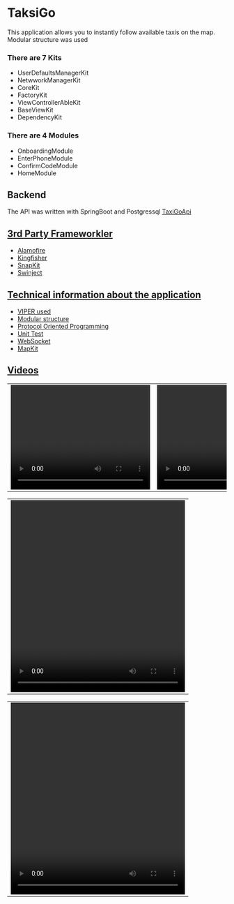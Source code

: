 # TaksiGo

This application allows you to instantly follow available taxis on the map. Modular structure was used

### There are 7 Kits
<ul>
  <li>UserDefaultsManagerKit</li>
  <li>NetwworkManagerKit</li>
  <li>CoreKit</li>
  <li>FactoryKit</li>
  <li>ViewControllerAbleKit</li>
  <li>BaseViewKit</li>
  <li>DependencyKit</li>
</ul> 

### There are 4 Modules
<ul>
  <li>OnboardingModule</li>
  <li>EnterPhoneModule</li>
  <li>ConfirmCodeModule</li>
  <li>HomeModule</li>
</ul>  

## Backend
The API was written with SpringBoot and Postgressql
<a href="https://github.com/engingulek/TaxiGoApi"> TaxiGoApi

## 3rd Party Frameworkler
<ul>
  <li>Alamofire</li>
  <li>Kingfisher</li>
  <li>SnapKit</li>
  <li>Swinject</li>
</ul>  


## Technical information about the application
<ul>
  <li>VIPER used</li>
  <li>Modular structure</li>
  <li>Protocol Oriented Programming</li>
  <li>Unit Test</li>
  <li>WebSocket</li>
  <li>MapKit</li>
</ul>  











## Videos
 <table style"float:right;">
 <tr>
   <td>  <video width="320" height="240" src = "https://github.com/user-attachments/assets/a1cbec3b-7a01-4929-a598-31af4de5c6d4">   </td>
   <td>  <video width="320" height="240" src = "https://github.com/user-attachments/assets/e8b43b8e-97f5-407c-82e8-d3e36172d729">   </td>
    <td>  <video width="320" height="240" src = "https://github.com/user-attachments/assets/6b53eff3-94ad-45b9-8d29-4c579c2e0d56">   </td>
 </tr>
 </table>

 <table style"float:right;">
 <tr>
   <td>    <video width="400" height="440" src = "https://github.com/user-attachments/assets/617de0d7-5522-4723-9155-70ea8ed39dbd">    </td>
  
 </tr>
 </table>

 <table style"float:right;">
 <tr>
   <td>    <video width="400" height="440" src = "https://github.com/user-attachments/assets/b7afb2db-2764-4100-9958-757c390380c1">     </td>
  
 </tr>
 </table>

     
  

